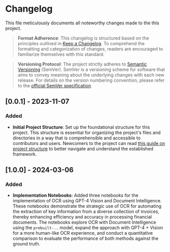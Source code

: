 # Changelog

This file meticulously documents all noteworthy changes made to the this project.

> **Format Adherence**: This changelog is structured based on the principles outlined in [Keep a Changelog](https://keepachangelog.com/en/1.0.0). To comprehend the formatting and categorization of changes, readers are encouraged to familiarize themselves with this standard.

> **Versioning Protocol**: The project strictly adheres to [Semantic Versioning](https://semver.org/spec/v2.0.0.html) (SemVer). SemVer is a versioning scheme for software that aims to convey meaning about the underlying changes with each new release. For details on the version numbering convention, please refer to the [official SemVer specification](https://semver.org/spec/v2.0.0.html).

## [0.0.1] - 2023-11-07

### Added
- **Initial Project Structure**: Set up the foundational structure for this project. This structure is essential for organizing the project's files and directories in a way that is comprehensible and accessible to contributors and users. Newcomers to the project can read [this guide on project structure](https://example-link-to-your-project-structure-guide) to better navigate and understand the established framework.

## [1.0.0] - 2024-03-06

### Added
- **Implementation Notebooks**: Added three notebooks for the implementation of OCR using GPT-4 Vision and Document Intelligence. These notebooks demonstrate the strategic use of OCR for automating the extraction of key information from a diverse collection of invoices, thereby enhancing efficiency and accuracy in processing financial documents. The notebooks explore OCR with Document Intelligence using the `prebuilt-..` model, expand the approach with GPT-4 + Vision for a more human-like OCR experience, and conduct a quantitative comparison to evaluate the performance of both methods against the ground truth.